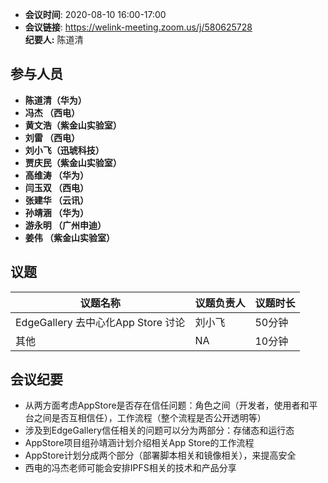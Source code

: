 -  **会议时间**: 2020-08-10  16:00-17:00
-  **会议链接**: https://welink-meeting.zoom.us/j/580625728    
**纪要人:** 陈道清  

## 参与人员
-  **陈道清（华为）** 
-  **冯杰  （西电）**   
-  **黄文浩（紫金山实验室）**  
-  **刘雷  （西电）**
-  **刘小飞（迅琥科技）**  
-  **贾庆民（紫金山实验室）**
-  **高维涛 （华为）**  
-  **闫玉双 （西电）**  
-  **张建华 （云讯）**  
-  **孙靖涵 （华为）**  
-  **游永明 （广州申迪）**   
-  **姜伟   （紫金山实验室）**  
## 议题

议题名称 | 议题负责人  | 议题时长
---- | ----  |   ---- 
EdgeGallery 去中心化App Store 讨论 | 刘小飞 | 50分钟
其他 |  NA | 10分钟

## 会议纪要
- 从两方面考虑AppStore是否存在信任问题：角色之间（开发者，使用者和平台之间是否互相信任），工作流程（整个流程是否公开透明等）
- 涉及到EdgeGallery信任相关的问题可以分为两部分：存储态和运行态
- AppStore项目组孙靖涵计划介绍相关App Store的工作流程
- AppStore计划分成两个部分（部署脚本相关和镜像相关），来提高安全
- 西电的冯杰老师可能会安排IPFS相关的技术和产品分享